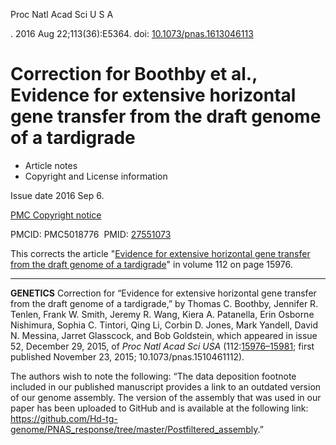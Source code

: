Proc Natl Acad Sci U S A

. 2016 Aug 22;113(36):E5364. doi: [10.1073/pnas.1613046113](https://doi.org/10.1073/pnas.1613046113)

# Correction for Boothby et al., Evidence for extensive horizontal gene transfer from the draft genome of a tardigrade

* Article notes
* Copyright and License information

Issue date 2016 Sep 6.

[PMC Copyright notice](/about/copyright/)

PMCID: PMC5018776  PMID: [27551073](https://pubmed.ncbi.nlm.nih.gov/27551073/)

This corrects the article "[Evidence for extensive horizontal gene transfer from the draft genome of a tardigrade](/articles/PMC4702960/)" in volume 112 on page 15976.

---

**GENETICS** Correction for “Evidence for extensive horizontal gene transfer from the draft genome of a tardigrade,” by Thomas C. Boothby, Jennifer R. Tenlen, Frank W. Smith, Jeremy R. Wang, Kiera A. Patanella, Erin Osborne Nishimura, Sophia C. Tintori, Qing Li, Corbin D. Jones, Mark Yandell, David N. Messina, Jarret Glasscock, and Bob Goldstein, which appeared in issue 52, December 29, 2015, of *Proc Natl Acad Sci USA* (112:[15976–15981](/articles/PMC4702960/); first published November 23, 2015; 10.1073/pnas.1510461112).

The authors wish to note the following: “The data deposition footnote included in our published manuscript provides a link to an outdated version of our genome assembly. The version of the assembly that was used in our paper has been uploaded to GitHub and is available at the following link: <https://github.com/Hd-tg-genome/PNAS_response/tree/master/Postfiltered_assembly>.”